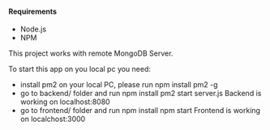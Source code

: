 #### Requirements

- Node.js
- NPM

This project works with remote MongoDB Server.

To start this app on you local pc you need:
 - install pm2 on your local PC, please run 
        npm install pm2 -g
 - go to backend/ folder and run 
        npm install
        pm2 start server.js 
        Backend is working on localhost:8080
 - go to frontend/ folder and run 
        npm install
        npm start
        Frontend is working on localchost:3000


